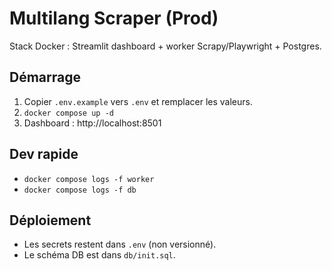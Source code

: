 ﻿# Multilang Scraper (Prod)
Stack Docker : Streamlit dashboard + worker Scrapy/Playwright + Postgres.

## Démarrage
1. Copier `.env.example` vers `.env` et remplacer les valeurs.
2. `docker compose up -d`
3. Dashboard : http://localhost:8501

## Dev rapide
- `docker compose logs -f worker`
- `docker compose logs -f db`

## Déploiement
- Les secrets restent dans `.env` (non versionné).
- Le schéma DB est dans `db/init.sql`.
